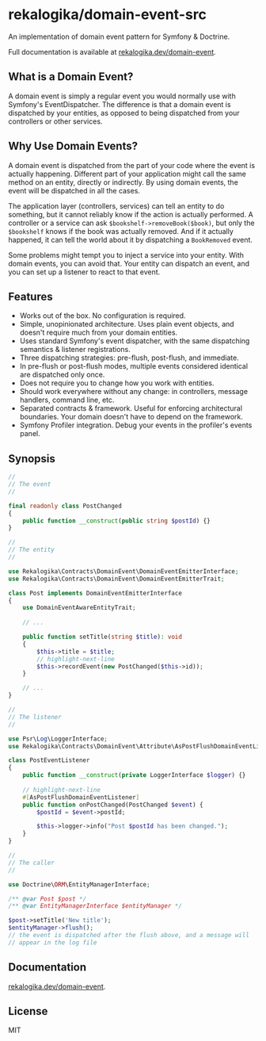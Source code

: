 # rekalogika/domain-event-src

An implementation of domain event pattern for Symfony & Doctrine.

Full documentation is available at
[rekalogika.dev/domain-event](https://rekalogika.dev/domain-event).

## What is a Domain Event?

A domain event is simply a regular event you would normally use with Symfony's
EventDispatcher. The difference is that a domain event is dispatched by your
entities, as opposed to being dispatched from your controllers or other
services.

## Why Use Domain Events?

A domain event is dispatched from the part of your code where the event is
actually happening. Different part of your application might call the same
method on an entity, directly or indirectly. By using domain events, the event
will be dispatched in all the cases.

The application layer (controllers, services) can tell an entity to do
something, but it cannot reliably know if the action is actually performed. A
controller or a service can ask `$bookshelf->removeBook($book)`, but only the
`$bookshelf` knows if the book was actually removed. And if it actually
happened, it can tell the world about it by dispatching a `BookRemoved` event.

Some problems might tempt you to inject a service into your entity. With domain
events, you can avoid that. Your entity can dispatch an event, and you can set
up a listener to react to that event.

## Features

* Works out of the box. No configuration is required.
* Simple, unopinionated architecture. Uses plain event objects, and doesn't
  require much from your domain entities.
* Uses standard Symfony's event dispatcher, with the same dispatching semantics
  & listener registrations.
* Three dispatching strategies: pre-flush, post-flush, and immediate.
* In pre-flush or post-flush modes, multiple events considered identical are
  dispatched only once.
* Does not require you to change how you work with entities.
* Should work everywhere without any change: in controllers, message handlers,
  command line, etc.
* Separated contracts & framework. Useful for enforcing architectural
  boundaries. Your domain doesn't have to depend on the framework.
* Symfony Profiler integration. Debug your events in the profiler's events
  panel.

## Synopsis

```php
//
// The event
//

final readonly class PostChanged
{
    public function __construct(public string $postId) {}
}

//
// The entity
//

use Rekalogika\Contracts\DomainEvent\DomainEventEmitterInterface;
use Rekalogika\Contracts\DomainEvent\DomainEventEmitterTrait;

class Post implements DomainEventEmitterInterface
{
    use DomainEventAwareEntityTrait;
    
    // ...

    public function setTitle(string $title): void
    {
        $this->title = $title;
        // highlight-next-line
        $this->recordEvent(new PostChanged($this->id));
    }

    // ...
}

//
// The listener
//

use Psr\Log\LoggerInterface;
use Rekalogika\Contracts\DomainEvent\Attribute\AsPostFlushDomainEventListener;

class PostEventListener
{
    public function __construct(private LoggerInterface $logger) {}
    
    // highlight-next-line
    #[AsPostFlushDomainEventListener]
    public function onPostChanged(PostChanged $event) {
        $postId = $event->postId;

        $this->logger->info("Post $postId has been changed.");
    }
}

//
// The caller
//

use Doctrine\ORM\EntityManagerInterface;

/** @var Post $post */
/** @var EntityManagerInterface $entityManager */

$post->setTitle('New title');
$entityManager->flush();
// the event is dispatched after the flush above, and a message will
// appear in the log file
```

## Documentation

[rekalogika.dev/domain-event](https://rekalogika.dev/domain-event).

## License

MIT